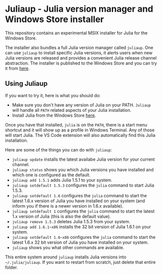 # Juliaup - Julia version manager and Windows Store installer

This repository contains an experimental MSIX installer for Julia for the Windows Store.

The installer also bundles a full Julia version manager called `juliaup`. One can use `juliaup` to install specific Julia versions, it alerts users when new Julia versions are released and provides a convenient Julia release channel abstraction. The installer is published to the Windows Store and you can try it from [here](https://www.microsoft.com/store/apps/9NJNWW8PVKMN).

## Using Juliaup

If you want to try it, here is what you should do:
- Make sure you don't have any version of Julia on your PATH. `Juliaup` will handle all `PATH` related aspects of your Julia installation.
- Install Julia from the Windows Store [here](https://www.microsoft.com/store/apps/9NJNWW8PVKMN).

Once you have that installed, `julia` is on the `PATH`, there is a start menu shortcut and it will show up as a profile in Windows Terminal. Any of those will start Julia. The VS Code extension will also automatically find this Julia installation.

Here are some of the things you can do with `juliaup`:
- `juliaup update` installs the latest availabe Julia version for your current channel.
- `juliaup status` shows you which Julia versions you have installed and which one is configured as the default.
- `juliaup add 1.5.1` adds Julia 1.5.1 to your system.
- `juliaup setdefault 1.5.3` configures the `julia` command to start Julia 1.5.3.
- `juliaup setdefault 1.6` configures the `julia` command to start the latest 1.6.x version of Julia you have installed on your system (and inform you if there is a newer version in 1.6.x available).
- `juliaup setdefault 1` configures the `julia` command to start the latest 1.x version of Julia (this is also the default value).
- `juliaup remove 1.5.3` deletes Julia 1.5.3 from your system.
- `juliaup add 1.6.1~x86` installs the 32 bit version of Julia 1.6.1 on your system.
- `juliaup setdefault 1.6~x86` configures the `julia` command to start the latest 1.6.x 32 bit version of Julia you have installed on your system.
- `juliaup` shows you what other commands are available.

This entire system around `juliaup` installs Julia versions into `~/.julia/juliaup`. If you want to restart from scratch, just delete that entire folder.

